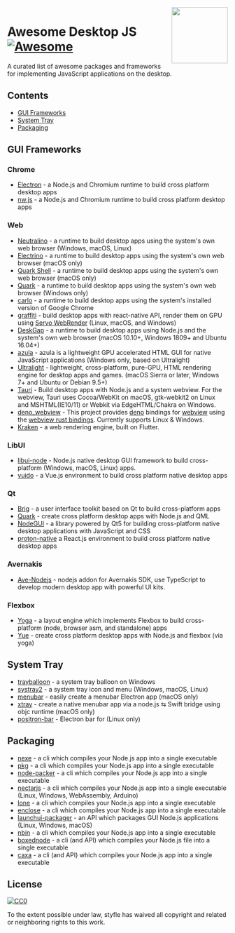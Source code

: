 <img  width="128" height="128" src="https://cdn.jsdelivr.net/npm/simple-icons/icons/javascript.svg" align="right">

# Awesome Desktop JS [![Awesome](https://cdn.rawgit.com/sindresorhus/awesome/d7305f38d29fed78fa85652e3a63e154dd8e8829/media/badge.svg)](https://github.com/sindresorhus/awesome)

A curated list of awesome packages and frameworks for implementing JavaScript applications on the desktop.

## Contents

* [GUI Frameworks](#gui-frameworks)
* [System Tray](#system-tray)
* [Packaging](#packaging)

## GUI Frameworks

### Chrome

* [Electron](https://github.com/electron/electron) - a Node.js and Chromium runtime to build cross platform desktop apps
* [nw.js](https://github.com/nwjs/nw.js) - a Node.js and Chromium runtime to build cross platform desktop apps

### Web

* [Neutralino](https://github.com/neutralinojs/neutralinojs) - a runtime to build desktop apps using the system's own web browser (Windows, macOS, Linux)
* [Electrino](https://github.com/pojala/electrino) - a runtime to build desktop apps using the system's own web browser (macOS only)
* [Quark Shell](https://github.com/HackPlan/quark-shell-mac) - a runtime to build desktop apps using the system's own web browser (macOS only)
* [Quark](https://github.com/jscherer92/Quark) - a runtime to build desktop apps using the system's own web browser (Windows only)
* [carlo](https://github.com/GoogleChromeLabs/carlo) - a runtime to build desktop apps using the system's installed version of Google Chrome
* [graffiti](https://github.com/cztomsik/graffiti) - build desktop apps with react-native API, render them on GPU using [Servo  WebRender](https://github.com/servo/webrender) (Linux, macOS, and Windows)
* [DeskGap](https://github.com/patr0nus/DeskGap) - a runtime to build desktop apps using Node.js and the system's own web browser (macOS 10.10+, Windows 1809+ and Ubuntu 16.04+)
* [azula](https://github.com/maierfelix/azula) - azula is a lightweight GPU accelerated HTML GUI for native JavaScript applications (Windows only, based on Ultralight)
* [Ultralight](https://github.com/ultralight-ux/Ultralight) - lightweight, cross-platform, pure-GPU, HTML rendering engine for desktop apps and games. (macOS Sierra or later, Windows 7+ and Ubuntu or Debian 9.5+)
* [Tauri](https://tauri.studio/) - Build desktop apps with Node.js and a system webview. For the webview, Tauri uses Cocoa/WebKit on macOS, gtk-webkit2 on Linux and MSHTML(IE10/11) or Webkit via EdgeHTML/Chakra on Windows.
* [deno_webview](https://github.com/eliassjogreen/deno_webview) - This project provides [deno](https://github.com/denoland/deno) bindings for
[webview](https://github.com/zserge/webview) using the
[webview rust bindings](https://github.com/Boscop/web-view). Currently supports Linux & Windows.
* [Kraken](https://openkraken.com/en-US) - a web rendering engine, built on Flutter.

### LibUI

* [libui-node](https://github.com/parro-it/libui-node) - Node.js native desktop GUI framework to build cross-platform (Windows, macOS, Linux) apps.
* [vuido](https://github.com/mimecorg/vuido) - a Vue.js environment to build cross platform native desktop apps

### Qt

* [Brig](https://github.com/BrigJS/brig) - a user interface toolkit based on Qt to build cross-platform apps
* [Quark](https://github.com/freemountain/quark/) - create cross platform desktop apps with Node.js and QML
* [NodeGUI](https://github.com/nodegui/nodegui) - a library powered by Qt5 for building cross-platform native desktop applications with JavaScript and CSS
* [proton-native](https://github.com/kusti8/proton-native) a React.js environment to build cross platform native desktop apps

### Avernakis 
* [Ave-Nodejs](https://github.com/qber-soft/Ave-Nodejs) - nodejs addon for Avernakis SDK, use TypeScript to develop modern desktop app with powerful UI kits.

### Flexbox

* [Yoga](https://github.com/facebook/yoga) - a layout engine which implements Flexbox to build cross-platform (node, browser asm, and standalone) apps
* [Yue](https://github.com/yue/yue) - create cross platform desktop apps with Node.js and flexbox (via yoga) 

## System Tray

* [trayballoon](https://github.com/sindresorhus/trayballoon) - a system tray balloon on Windows
* [systray2](https://github.com/felixhao28/node-systray) - a system tray icon and menu (Windows, macOS, Linux)
* [menubar](https://github.com/maxogden/menubar) - easily create a menubar Electron app (macOS only)
* [xtray](https://github.com/tetsuo/xtray) - create a native menubar app via a node.js ⇆ Swift bridge using objc runtime (macOS only)
* [positron-bar](https://github.com/ElessarWebb/positron-bar) - Electron bar for (Linux only)

## Packaging

* [nexe](https://github.com/nexe/nexe) - a cli which compiles your Node.js app into a single executable
* [pkg](https://github.com/vercel/pkg) - a cli which compiles your Node.js app into a single executable
* [node-packer](https://github.com/pmq20/node-packer) - a cli which compiles your Node.js app into a single executable
* [nectarjs](https://github.com/NectarJS/nectarjs) - a cli which compiles your Node.js app into a single executable (Linux, Windows, WebAssembly, Arduino)
* [lone](https://github.com/imlucas/lone) - a cli which compiles your Node.js app into a single executable
* [enclose](https://github.com/igorklopov/enclose)  - a cli which compiles your Node.js app into a single executable
* [launchui-packager](https://github.com/mimecorg/launchui-packager) - an API which packages GUI Node.js applications (Linux, Windows, macOS)
* [nbin](https://github.com/cdr/nbin) - a cli which compiles your Node.js app into a single executable
* [boxednode](https://github.com/mongodb-js/boxednode) - a cli (and API) which compiles your Node.js file into a single executable
* [caxa](https://github.com/leafac/caxa) - a cli (and API) which compiles your Node.js app into a single executable

## License

[![CC0](https://mirrors.creativecommons.org/presskit/buttons/88x31/svg/cc-zero.svg)](https://creativecommons.org/publicdomain/zero/1.0/)

To the extent possible under law, styfle has waived all copyright and related or neighboring rights to this work.
